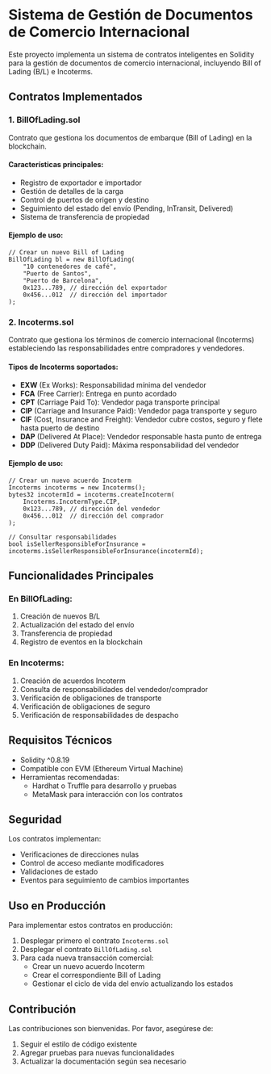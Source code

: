 # Sistema de Gestión de Documentos de Comercio Internacional

Este proyecto implementa un sistema de contratos inteligentes en Solidity para la gestión de documentos de comercio internacional, incluyendo Bill of Lading (B/L) e Incoterms.

## Contratos Implementados

### 1. BillOfLading.sol
Contrato que gestiona los documentos de embarque (Bill of Lading) en la blockchain.

#### Características principales:
- Registro de exportador e importador
- Gestión de detalles de la carga
- Control de puertos de origen y destino
- Seguimiento del estado del envío (Pending, InTransit, Delivered)
- Sistema de transferencia de propiedad

#### Ejemplo de uso:
```solidity
// Crear un nuevo Bill of Lading
BillOfLading bl = new BillOfLading(
    "10 contenedores de café",
    "Puerto de Santos",
    "Puerto de Barcelona",
    0x123...789, // dirección del exportador
    0x456...012  // dirección del importador
);
```

### 2. Incoterms.sol
Contrato que gestiona los términos de comercio internacional (Incoterms) estableciendo las responsabilidades entre compradores y vendedores.

#### Tipos de Incoterms soportados:
- **EXW** (Ex Works): Responsabilidad mínima del vendedor
- **FCA** (Free Carrier): Entrega en punto acordado
- **CPT** (Carriage Paid To): Vendedor paga transporte principal
- **CIP** (Carriage and Insurance Paid): Vendedor paga transporte y seguro
- **CIF** (Cost, Insurance and Freight): Vendedor cubre costos, seguro y flete hasta puerto de destino
- **DAP** (Delivered At Place): Vendedor responsable hasta punto de entrega
- **DDP** (Delivered Duty Paid): Máxima responsabilidad del vendedor


#### Ejemplo de uso:
```solidity
// Crear un nuevo acuerdo Incoterm
Incoterms incoterms = new Incoterms();
bytes32 incotermId = incoterms.createIncoterm(
    Incoterms.IncotermType.CIP,
    0x123...789, // dirección del vendedor
    0x456...012  // dirección del comprador
);

// Consultar responsabilidades
bool isSellerResponsibleForInsurance = incoterms.isSellerResponsibleForInsurance(incotermId);
```

## Funcionalidades Principales

### En BillOfLading:
1. Creación de nuevos B/L
2. Actualización del estado del envío
3. Transferencia de propiedad
4. Registro de eventos en la blockchain

### En Incoterms:
1. Creación de acuerdos Incoterm
2. Consulta de responsabilidades del vendedor/comprador
3. Verificación de obligaciones de transporte
4. Verificación de obligaciones de seguro
5. Verificación de responsabilidades de despacho

## Requisitos Técnicos

- Solidity ^0.8.19
- Compatible con EVM (Ethereum Virtual Machine)
- Herramientas recomendadas:
  - Hardhat o Truffle para desarrollo y pruebas
  - MetaMask para interacción con los contratos

## Seguridad

Los contratos implementan:
- Verificaciones de direcciones nulas
- Control de acceso mediante modificadores
- Validaciones de estado
- Eventos para seguimiento de cambios importantes

## Uso en Producción

Para implementar estos contratos en producción:

1. Desplegar primero el contrato `Incoterms.sol`
2. Desplegar el contrato `BillOfLading.sol`
3. Para cada nueva transacción comercial:
   - Crear un nuevo acuerdo Incoterm
   - Crear el correspondiente Bill of Lading
   - Gestionar el ciclo de vida del envío actualizando los estados

## Contribución

Las contribuciones son bienvenidas. Por favor, asegúrese de:
1. Seguir el estilo de código existente
2. Agregar pruebas para nuevas funcionalidades
3. Actualizar la documentación según sea necesario
